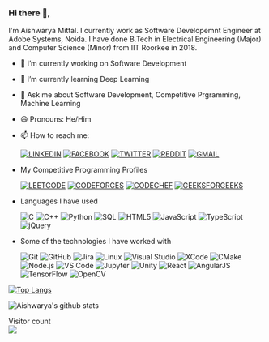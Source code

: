 ### Hi there 👋, 

I'm Aishwarya Mittal. I currently work as Software Developemnt Engineer at Adobe Systems, Noida. I have done B.Tech in Electrical Engineering (Major) and Computer Science (Minor) from IIT Roorkee in 2018. 

- 🔭 I’m currently working on Software Development
- 🌱 I’m currently learning Deep Learning
- 💬 Ask me about Software Development, Competitive Prgramming, Machine Learning
- 😄 Pronouns: He/Him
- 📫 How to reach me: 

  [![LINKEDIN](https://img.shields.io/badge/-aishwarya__mittal-000000?style=for-the-badge&logo=linkedin&logoColor=ffffff&color=0077B5)](https://www.linkedin.com/in/aishwarya-mittal/) 
  [![FACEBOOK](https://img.shields.io/badge/-aishhmittal-000000?style=for-the-badge&logo=facebook&logoColor=ffffff&color=1877F2)](https://www.facebook.com/aishhmittal/)
  [![TWITTER](https://img.shields.io/badge/-aishhmittal-000000?style=for-the-badge&logo=twitter&logoColor=ffffff&color=1DA1F2)](https://twitter.com/aishhmittal/)
  [![REDDIT](https://img.shields.io/badge/-aishhmittal-000000?style=for-the-badge&logo=reddit&logoColor=ffffff&color=FF4500)](https://www.reddit.com/user/aishhmittal/)
  [![GMAIL](https://img.shields.io/badge/-aishwaryamittal2011-000000?style=for-the-badge&logo=gmail&logoColor=ffffff&color=D14836)](mailto:aishwaryamittal2011@gmail.com) 

- My Competitive Programming Profiles

  [![LEETCODE](https://img.shields.io/badge/-aishmittal-000000?style=for-the-badge&logo=leetcode&logoColor=ffffff&color=F89F1B)](https://leetcode.com/aishmittal/) 
  [![CODEFORCES](https://img.shields.io/badge/-aishiitr-000000?style=for-the-badge&logo=codeforces&logoColor=ffffff&color=1F8ACB)](http://codeforces.com/profile/aishiitr)
  [![CODECHEF](https://img.shields.io/badge/-aishiitr-000000?style=for-the-badge&logo=codechef&logoColor=ffffff&color=5B4638)](https://www.codechef.com/users/aishiitr) 
  [![GEEKSFORGEEKS](https://img.shields.io/badge/-aishiitr-000000?style=for-the-badge&logo=geeksforgeeks&logoColor=ffffff&color=0F9D58)](https://auth.geeksforgeeks.org/user/aishiitr/practice/) 

- Languages I have used

  ![C](https://img.shields.io/badge/-C-000000?style=flat&logo=C)
  ![C++](https://img.shields.io/badge/-C++-000000?style=flat&logo=C%2B%2B&logoColor=00599C)
  ![Python](https://img.shields.io/badge/-Python-000000?style=flat&logo=python)
  ![SQL](https://img.shields.io/badge/-SQL-000000?style=flat&logo=MySQL)
  ![HTML5](https://img.shields.io/badge/-HTML5-000000?style=flat&logo=HTML5)
  ![JavaScript](https://img.shields.io/badge/-JavaScript-000000?style=flat&logo=javascript)
  ![TypeScript](https://img.shields.io/badge/-TypeScript-000000?style=flat&logo=typescript&logoColor=007ACC)
  ![jQuery](https://img.shields.io/badge/-jQuery-000000?style=flat&logo=jQuery&logoColor=0769AD)


- Some of the technologies I have worked with

  ![Git](https://img.shields.io/badge/-Git-000000?style=flat&logo=git&logoColor=F05032)
  ![GitHub](https://img.shields.io/badge/-GitHub-000000?style=flat&logo=github&logoColor=FFFFFF)
  ![Jira](https://img.shields.io/badge/-Jira-000000?style=flat&logo=jira-software&logoColor=white&logoColor=0052CC)
  ![Linux](https://img.shields.io/badge/-Linux-000000?style=flat&logo=linux&logoColor=FCC624)
  ![Visual Studio](http://img.shields.io/badge/-Visual%20Studio-000000?style=flat&logo=visual-studio&logoColor=5c2d91)
  ![XCode](https://img.shields.io/badge/-XCode-000000?style=flat&logo=XCode&logoColor=1575F9)
  ![CMake](http://img.shields.io/badge/-CMake-000000?style=flat&logo=cmake&logoColor=064f8c)
  ![Node.js](https://img.shields.io/badge/-Node.js-000000?style=flat&logo=node.js&logoColor=339933)
  ![VS Code](http://img.shields.io/badge/-VS%20Code-000000?style=flat&logo=visual-studio-code&logoColor=007acc)
  ![Jupyter](http://img.shields.io/badge/-Jupyter-000000?style=flat&logo=jupyter&logoColor=f37626)
  ![Unity](http://img.shields.io/badge/-Unity-000000?style=flat&logo=unity&logoColor=ffffff)
  ![React](https://img.shields.io/badge/-React-000000?style=flat&logo=React&logoColor=61DAFB)
  ![AngularJS](https://img.shields.io/badge/-AngularJS-000000?style=flat&logo=angularjs&logoColor=e23237)
  ![TensorFlow](https://img.shields.io/badge/-TensorFlow-000000?style=flat&logo=tensorflow&logoColor=ff6f00)
  ![OpenCV](https://img.shields.io/badge/-OPENCV-000000?style=flat)
  


[![Top Langs](https://github-readme-stats.vercel.app/api/top-langs/?username=aishmittal&layout=compact)](https://github.com/anuraghazra/github-readme-stats)

![Aishwarya's github stats](https://github-readme-stats.vercel.app/api?username=aishmittal&show_icons=true&theme=radical)


<p> 
  Visitor count<br>
  <img src="https://profile-counter.glitch.me/aishmittal/count.svg" />
</p>

